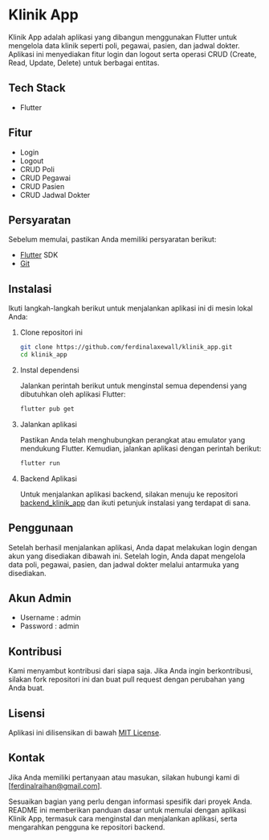 # Klinik App

Klinik App adalah aplikasi yang dibangun menggunakan Flutter untuk mengelola data klinik seperti poli, pegawai, pasien, dan jadwal dokter. Aplikasi ini menyediakan fitur login dan logout serta operasi CRUD (Create, Read, Update, Delete) untuk berbagai entitas.

## Tech Stack

- Flutter

## Fitur

- Login
- Logout
- CRUD Poli
- CRUD Pegawai
- CRUD Pasien
- CRUD Jadwal Dokter

## Persyaratan

Sebelum memulai, pastikan Anda memiliki persyaratan berikut:

- [Flutter](https://flutter.dev/docs/get-started/install) SDK
- [Git](https://git-scm.com/) 

## Instalasi

Ikuti langkah-langkah berikut untuk menjalankan aplikasi ini di mesin lokal Anda:

1. Clone repositori ini

   ```sh
   git clone https://github.com/ferdinalaxewall/klinik_app.git
   cd klinik_app
   ```

2. Instal dependensi

   Jalankan perintah berikut untuk menginstal semua dependensi yang dibutuhkan oleh aplikasi Flutter:

   ```sh
   flutter pub get
   ```

3. Jalankan aplikasi

   Pastikan Anda telah menghubungkan perangkat atau emulator yang mendukung Flutter. Kemudian, jalankan aplikasi dengan perintah berikut:

   ```sh
   flutter run
   ```

4. Backend Aplikasi

   Untuk menjalankan aplikasi backend, silakan menuju ke repositori [backend_klinik_app](https://github.com/ferdinalaxewall/backend_klinik_app) dan ikuti petunjuk instalasi yang terdapat di sana.

## Penggunaan

Setelah berhasil menjalankan aplikasi, Anda dapat melakukan login dengan akun yang disediakan dibawah ini. Setelah login, Anda dapat mengelola data poli, pegawai, pasien, dan jadwal dokter melalui antarmuka yang disediakan.

## Akun Admin
- Username : admin
- Password : admin

## Kontribusi

Kami menyambut kontribusi dari siapa saja. Jika Anda ingin berkontribusi, silakan fork repositori ini dan buat pull request dengan perubahan yang Anda buat.

## Lisensi

Aplikasi ini dilisensikan di bawah [MIT License](LICENSE).

## Kontak

Jika Anda memiliki pertanyaan atau masukan, silakan hubungi kami di [ferdinalraihan@gmail.com].


Sesuaikan bagian yang perlu dengan informasi spesifik dari proyek Anda. README ini memberikan panduan dasar untuk memulai dengan aplikasi Klinik App, termasuk cara menginstal dan menjalankan aplikasi, serta mengarahkan pengguna ke repositori backend.

